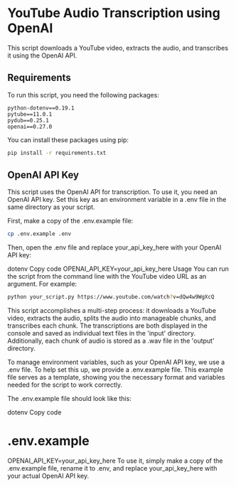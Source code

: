 # YouTube Audio Transcription using OpenAI

This script downloads a YouTube video, extracts the audio, and transcribes it using the OpenAI API.

## Requirements

To run this script, you need the following packages:

```Requirements
python-dotenv==0.19.1
pytube==11.0.1
pydub==0.25.1
openai==0.27.0
```

You can install these packages using pip:

```bash
pip install -r requirements.txt
```

## OpenAI API Key
This script uses the OpenAI API for transcription. To use it, you need an OpenAI API key. Set this key as an environment variable in a .env file in the same directory as your script.

First, make a copy of the .env.example file:

```bash
cp .env.example .env
```

Then, open the .env file and replace your_api_key_here with your OpenAI API key:

dotenv
Copy code
OPENAI_API_KEY=your_api_key_here
Usage
You can run the script from the command line with the YouTube video URL as an argument. For example:

```bash
python your_script.py https://www.youtube.com/watch?v=dQw4w9WgXcQ
```

This script accomplishes a multi-step process: it downloads a YouTube video, extracts the audio, splits the audio into manageable chunks, and transcribes each chunk. The transcriptions are both displayed in the console and saved as individual text files in the 'input' directory. Additionally, each chunk of audio is stored as a .wav file in the 'output' directory.

To manage environment variables, such as your OpenAI API key, we use a .env file. To help set this up, we provide a .env.example file. This example file serves as a template, showing you the necessary format and variables needed for the script to work correctly.

The .env.example file should look like this:

dotenv
Copy code
# .env.example
OPENAI_API_KEY=your_api_key_here
To use it, simply make a copy of the .env.example file, rename it to .env, and replace your_api_key_here with your actual OpenAI API key.
